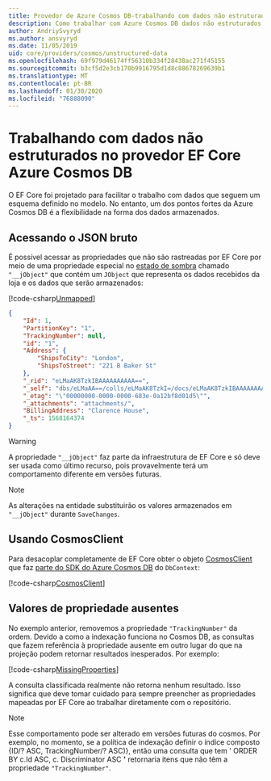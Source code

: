 ```yaml
---
title: Provedor de Azure Cosmos DB-trabalhando com dados não estruturados-EF Core
description: Como trabalhar com Azure Cosmos DB dados não estruturados usando Entity Framework Core
author: AndriySvyryd
ms.author: ansvyryd
ms.date: 11/05/2019
uid: core/providers/cosmos/unstructured-data
ms.openlocfilehash: 69f979d46174ff56310b334f28438ac271f45155
ms.sourcegitcommit: b3cf5d2e3cb170b9916795d1d8c88678269639b1
ms.translationtype: MT
ms.contentlocale: pt-BR
ms.lasthandoff: 01/30/2020
ms.locfileid: "76888090"
---
```

# <a name="working-with-unstructured-data-in-ef-core-azure-cosmos-db-provider"></a>Trabalhando com dados não estruturados no provedor EF Core Azure Cosmos DB

O EF Core foi projetado para facilitar o trabalho com dados que seguem um esquema definido no modelo. No entanto, um dos pontos fortes da Azure Cosmos DB é a flexibilidade na forma dos dados armazenados.

## <a name="accessing-the-raw-json"></a>Acessando o JSON bruto

É possível acessar as propriedades que não são rastreadas por EF Core por meio de uma propriedade especial no [estado de sombra](../../modeling/shadow-properties.md) chamado `"__jObject"` que contém um `JObject` que representa os dados recebidos da loja e os dados que serão armazenados:

[!code-csharp[Unmapped](../../../../samples/core/Cosmos/UnstructuredData/Sample.cs?highlight=23,24&name=Unmapped)]

``` json
{
    "Id": 1,
    "PartitionKey": "1",
    "TrackingNumber": null,
    "id": "1",
    "Address": {
        "ShipsToCity": "London",
        "ShipsToStreet": "221 B Baker St"
    },
    "_rid": "eLMaAK8TzkIBAAAAAAAAAA==",
    "_self": "dbs/eLMaAA==/colls/eLMaAK8TzkI=/docs/eLMaAK8TzkIBAAAAAAAAAA==/",
    "_etag": "\"00000000-0000-0000-683e-0a12bf8d01d5\"",
    "_attachments": "attachments/",
    "BillingAddress": "Clarence House",
    "_ts": 1568164374
}
```

> [!WARNING]
> A propriedade `"__jObject"` faz parte da infraestrutura de EF Core e só deve ser usada como último recurso, pois provavelmente terá um comportamento diferente em versões futuras.

> [!NOTE]
> As alterações na entidade substituirão os valores armazenados em `"__jObject"` durante `SaveChanges`.

## <a name="using-cosmosclient"></a>Usando CosmosClient

Para desacoplar completamente de EF Core obter o objeto [CosmosClient](/dotnet/api/Microsoft.Azure.Cosmos.CosmosClient) que faz [parte do SDK do Azure Cosmos DB](/azure/cosmos-db/sql-api-get-started) do `DbContext`:

[!code-csharp[CosmosClient](../../../../samples/core/Cosmos/UnstructuredData/Sample.cs?highlight=3&name=CosmosClient)]

## <a name="missing-property-values"></a>Valores de propriedade ausentes

No exemplo anterior, removemos a propriedade `"TrackingNumber"` da ordem. Devido a como a indexação funciona no Cosmos DB, as consultas que fazem referência à propriedade ausente em outro lugar do que na projeção podem retornar resultados inesperados. Por exemplo:

[!code-csharp[MissingProperties](../../../../samples/core/Cosmos/UnstructuredData/Sample.cs?name=MissingProperties)]

A consulta classificada realmente não retorna nenhum resultado. Isso significa que deve tomar cuidado para sempre preencher as propriedades mapeadas por EF Core ao trabalhar diretamente com o repositório.

> [!NOTE]
> Esse comportamento pode ser alterado em versões futuras do cosmos. Por exemplo, no momento, se a política de indexação definir o índice composto {ID/? ASC, TrackingNumber/? ASC)}, então uma consulta que tem ' ORDER BY c.Id ASC, c. Discriminator ASC __'__ retornaria itens que não têm a propriedade `"TrackingNumber"`.

